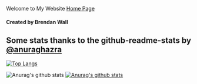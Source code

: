 Welcome to My Website
<a href="https://BrendanSD3.github.io/">Home Page</a>
#### Created by Brendan Wall

## Some stats thanks to the github-readme-stats by <a href="https://github.com/anuraghazra">@anuraghazra</a>



[![Top Langs](https://github-readme-stats.vercel.app/api/top-langs/?username=BrendanSD3&layout=compact&hide=jupyter%20notebook)](https://github.com/anuraghazra/github-readme-stats)

![Anurag's github stats](https://github-readme-stats.vercel.app/api?username=BrendanSD3&show_icons=true&theme=radical&count_private=true&custom_title=My%20stats%20including%20Private)
[![Anurag's github stats](https://github-readme-stats.vercel.app/api?username=BrendanSD3)](https://github.com/anuraghazra/github-readme-stats)
